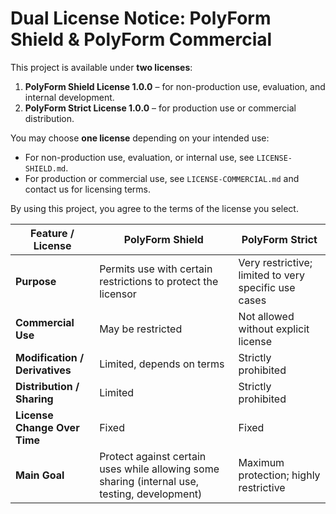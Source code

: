 # Dual License Notice: PolyForm Shield & PolyForm Commercial

This project is available under **two licenses**:

1. **PolyForm Shield License 1.0.0** – for non-production use, evaluation, and internal development.
2. **PolyForm Strict License 1.0.0** – for production use or commercial distribution.

You may choose **one license** depending on your intended use:

- For non-production use, evaluation, or internal use, see `LICENSE-SHIELD.md`.
- For production or commercial use, see `LICENSE-COMMERCIAL.md` and contact us for licensing terms.

By using this project, you agree to the terms of the license you select.

| Feature / License           | PolyForm Shield                                         | PolyForm Strict                                       |
|-----------------------------|--------------------------------------------------------|------------------------------------------------------|
| **Purpose**                 | Permits use with certain restrictions to protect the licensor | Very restrictive; limited to very specific use cases |
| **Commercial Use**          | May be restricted                                      | Not allowed without explicit license                |
| **Modification / Derivatives** | Limited, depends on terms                             | Strictly prohibited                                 |
| **Distribution / Sharing**  | Limited                                                | Strictly prohibited                                 |
| **License Change Over Time** | Fixed                                                 | Fixed                                               |
| **Main Goal**               | Protect against certain uses while allowing some sharing (internal use, testing, development) | Maximum protection; highly restrictive             |
